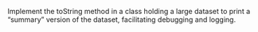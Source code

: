 Implement the toString method in a class holding a large dataset to print a “summary” version of the dataset,
facilitating debugging and logging.